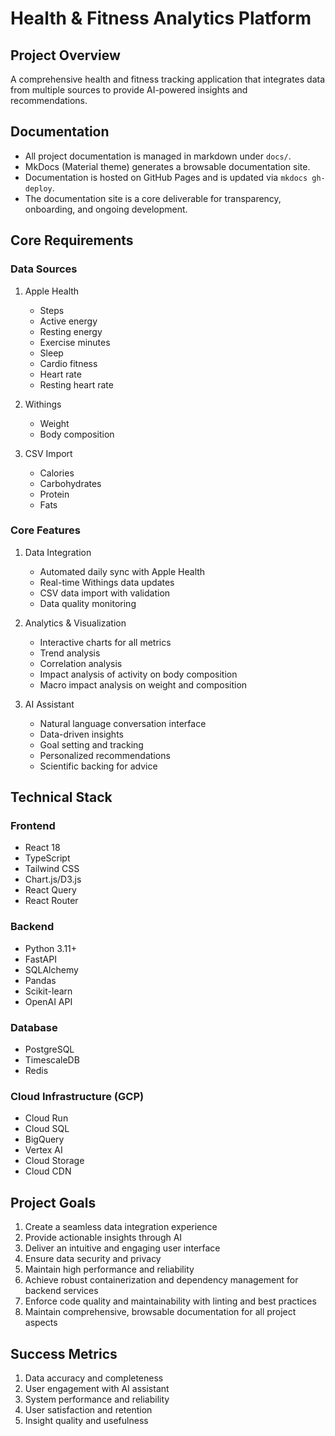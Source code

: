 # Health & Fitness Analytics Platform

## Project Overview
A comprehensive health and fitness tracking application that integrates data from multiple sources to provide AI-powered insights and recommendations.

## Documentation
- All project documentation is managed in markdown under `docs/`.
- MkDocs (Material theme) generates a browsable documentation site.
- Documentation is hosted on GitHub Pages and is updated via `mkdocs gh-deploy`.
- The documentation site is a core deliverable for transparency, onboarding, and ongoing development.

## Core Requirements

### Data Sources
1. Apple Health
   - Steps
   - Active energy
   - Resting energy
   - Exercise minutes
   - Sleep
   - Cardio fitness
   - Heart rate
   - Resting heart rate

2. Withings
   - Weight
   - Body composition

3. CSV Import
   - Calories
   - Carbohydrates
   - Protein
   - Fats

### Core Features
1. Data Integration
   - Automated daily sync with Apple Health
   - Real-time Withings data updates
   - CSV data import with validation
   - Data quality monitoring

2. Analytics & Visualization
   - Interactive charts for all metrics
   - Trend analysis
   - Correlation analysis
   - Impact analysis of activity on body composition
   - Macro impact analysis on weight and composition

3. AI Assistant
   - Natural language conversation interface
   - Data-driven insights
   - Goal setting and tracking
   - Personalized recommendations
   - Scientific backing for advice

## Technical Stack

### Frontend
- React 18
- TypeScript
- Tailwind CSS
- Chart.js/D3.js
- React Query
- React Router

### Backend
- Python 3.11+
- FastAPI
- SQLAlchemy
- Pandas
- Scikit-learn
- OpenAI API

### Database
- PostgreSQL
- TimescaleDB
- Redis

### Cloud Infrastructure (GCP)
- Cloud Run
- Cloud SQL
- BigQuery
- Vertex AI
- Cloud Storage
- Cloud CDN

## Project Goals
1. Create a seamless data integration experience
2. Provide actionable insights through AI
3. Deliver an intuitive and engaging user interface
4. Ensure data security and privacy
5. Maintain high performance and reliability
6. Achieve robust containerization and dependency management for backend services
7. Enforce code quality and maintainability with linting and best practices
8. Maintain comprehensive, browsable documentation for all project aspects

## Success Metrics
1. Data accuracy and completeness
2. User engagement with AI assistant
3. System performance and reliability
4. User satisfaction and retention
5. Insight quality and usefulness 